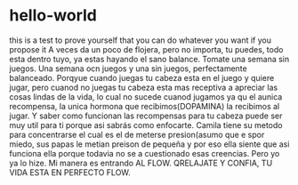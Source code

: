 # hello-world
this is a test to prove yourself that you can do whatever you want if you propose it
A veces da un poco de flojera, pero no importa, tu puedes, todo esta dentro tuyo, ya estas hayando el sano balance. Tomate una semana sin juegos. Una semana ocn juegos y una sin juegos, perfectamente balanceado. Porqyue cuando juegas tu cabeza esta en el juego y quiere jugar, pero cuanod no juegas tu cabeza esta mas receptiva a apreciar las cosas lindas de la vida, lo cual no sucede cuanod jugamos ya qu el aunica recompensa, la unica hormona que recibimos(DOPAMINA) la recibimos al jugar. Y saber como funcionan las recompensas para tu cabeza puede ser muy util para ti porque asi sabrás como enfocarte. Camila tiene su metodo para concentrarse el cual es el  de meterse presion(asumo que e spor miedo, sus papas le metian preison de pequeña y por eso ella siente que asi funciona ella porque todavia no se a cuestionado esas creencias. Pero yo ya lo hize. Mi manera es entrando AL FLOW. QRELAJATE Y CONFIA, TU VIDA ESTA EN PERFECTO FLOW.
